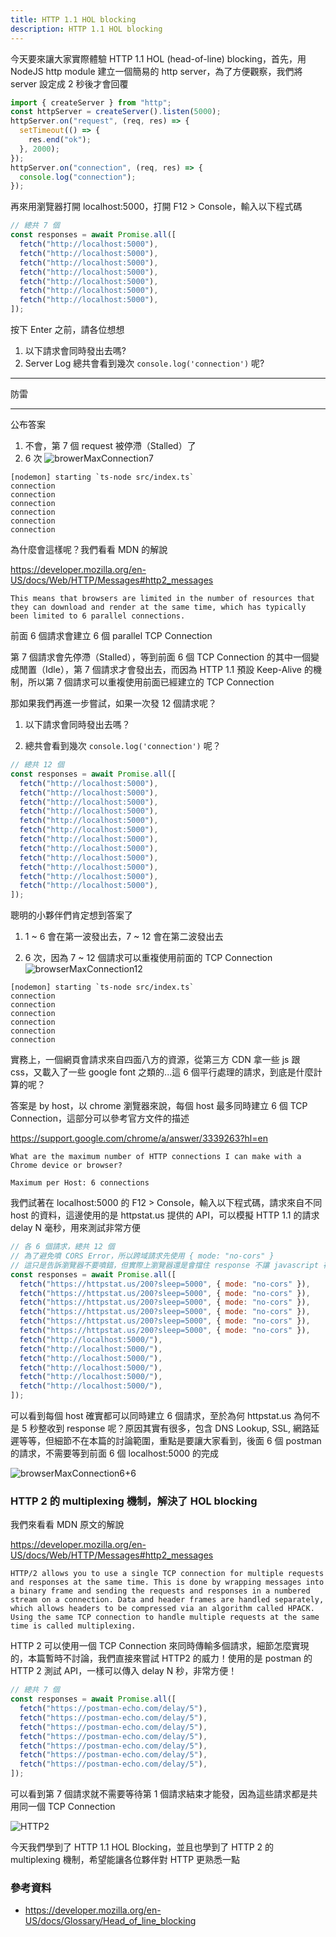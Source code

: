 ```yaml
---
title: HTTP 1.1 HOL blocking
description: HTTP 1.1 HOL blocking
---
```


今天要來讓大家實際體驗 HTTP 1.1 HOL (head-of-line) blocking，首先，用 NodeJS http module 建立一個簡易的 http server，為了方便觀察，我們將 server 設定成 2 秒後才會回覆

```js
import { createServer } from "http";
const httpServer = createServer().listen(5000);
httpServer.on("request", (req, res) => {
  setTimeout(() => {
    res.end("ok");
  }, 2000);
});
httpServer.on("connection", (req, res) => {
  console.log("connection");
});
```

再來用瀏覽器打開 localhost:5000，打開 F12 > Console，輸入以下程式碼

```js
// 總共 7 個
const responses = await Promise.all([
  fetch("http://localhost:5000"),
  fetch("http://localhost:5000"),
  fetch("http://localhost:5000"),
  fetch("http://localhost:5000"),
  fetch("http://localhost:5000"),
  fetch("http://localhost:5000"),
  fetch("http://localhost:5000"),
]);
```

按下 Enter 之前，請各位想想

1. 以下請求會同時發出去嗎?
2. Server Log 總共會看到幾次 `console.log('connection')` 呢?

---

防雷

---

公布答案

1. 不會，第 7 個 request 被停滯（Stalled）了
2. 6 次
   ![browerMaxConnection7](../../static/img/browserMaxConnection7.jpg)

```
[nodemon] starting `ts-node src/index.ts`
connection
connection
connection
connection
connection
connection
```

為什麼會這樣呢？我們看看 MDN 的解說

https://developer.mozilla.org/en-US/docs/Web/HTTP/Messages#http2_messages

```
This means that browsers are limited in the number of resources that they can download and render at the same time, which has typically been limited to 6 parallel connections.
```

前面 6 個請求會建立 6 個 parallel TCP Connection

第 7 個請求會先停滯（Stalled），等到前面 6 個 TCP Connection 的其中一個變成閒置（Idle），第 7 個請求才會發出去，而因為 HTTP 1.1 預設 Keep-Alive 的機制，所以第 7 個請求可以重複使用前面已經建立的 TCP Connection

那如果我們再進一步嘗試，如果一次發 12 個請求呢？

1. 以下請求會同時發出去嗎？

2. 總共會看到幾次 `console.log('connection')` 呢？

```js
// 總共 12 個
const responses = await Promise.all([
  fetch("http://localhost:5000"),
  fetch("http://localhost:5000"),
  fetch("http://localhost:5000"),
  fetch("http://localhost:5000"),
  fetch("http://localhost:5000"),
  fetch("http://localhost:5000"),
  fetch("http://localhost:5000"),
  fetch("http://localhost:5000"),
  fetch("http://localhost:5000"),
  fetch("http://localhost:5000"),
  fetch("http://localhost:5000"),
  fetch("http://localhost:5000"),
]);
```

聰明的小夥伴們肯定想到答案了

1. 1 ~ 6 會在第一波發出去，7 ~ 12 會在第二波發出去

2. 6 次，因為 7 ~ 12 個請求可以重複使用前面的 TCP Connection
   ![browserMaxConnection12](../../static/img/browserMaxConnection12.jpg)

```
[nodemon] starting `ts-node src/index.ts`
connection
connection
connection
connection
connection
connection
```

實務上，一個網頁會請求來自四面八方的資源，從第三方 CDN 拿一些 js 跟 css，又載入了一些 google font 之類的...這 6 個平行處理的請求，到底是什麼計算的呢？

答案是 by host，以 chrome 瀏覽器來說，每個 host 最多同時建立 6 個 TCP Connection，這部分可以參考官方文件的描述

https://support.google.com/chrome/a/answer/3339263?hl=en

```
What are the maximum number of HTTP connections I can make with a Chrome device or browser?

Maximum per Host: 6 connections
```

我們試著在 localhost:5000 的 F12 > Console，輸入以下程式碼，請求來自不同 host 的資料，這邊使用的是 httpstat.us 提供的 API，可以模擬 HTTP 1.1 的請求 delay N 毫秒，用來測試非常方便

```js
// 各 6 個請求，總共 12 個
// 為了避免噴 CORS Error，所以跨域請求先使用 { mode: "no-cors" }
// 這只是告訴瀏覽器不要噴錯，但實際上瀏覽器還是會擋住 response 不讓 javascript 存取
const responses = await Promise.all([
  fetch("https://httpstat.us/200?sleep=5000", { mode: "no-cors" }),
  fetch("https://httpstat.us/200?sleep=5000", { mode: "no-cors" }),
  fetch("https://httpstat.us/200?sleep=5000", { mode: "no-cors" }),
  fetch("https://httpstat.us/200?sleep=5000", { mode: "no-cors" }),
  fetch("https://httpstat.us/200?sleep=5000", { mode: "no-cors" }),
  fetch("https://httpstat.us/200?sleep=5000", { mode: "no-cors" }),
  fetch("http://localhost:5000/"),
  fetch("http://localhost:5000/"),
  fetch("http://localhost:5000/"),
  fetch("http://localhost:5000/"),
  fetch("http://localhost:5000/"),
  fetch("http://localhost:5000/"),
]);
```

可以看到每個 host 確實都可以同時建立 6 個請求，至於為何 httpstat.us 為何不是 5 秒整收到 response 呢？原因其實有很多，包含 DNS Lookup, SSL, 網路延遲等等，但細節不在本篇的討論範圍，重點是要讓大家看到，後面 6 個 postman 的請求，不需要等到前面 6 個 localhost:5000 的完成

![browserMaxConnection6+6](../../static/img/browserMaxConnection6+6.jpg)

### HTTP 2 的 multiplexing 機制，解決了 HOL blocking

我們來看看 MDN 原文的解說

https://developer.mozilla.org/en-US/docs/Web/HTTP/Messages#http2_messages

```
HTTP/2 allows you to use a single TCP connection for multiple requests and responses at the same time. This is done by wrapping messages into a binary frame and sending the requests and responses in a numbered stream on a connection. Data and header frames are handled separately, which allows headers to be compressed via an algorithm called HPACK. Using the same TCP connection to handle multiple requests at the same time is called multiplexing.
```

HTTP 2 可以使用一個 TCP Connection 來同時傳輸多個請求，細節怎麼實現的，本篇暫時不討論，我們直接來嘗試 HTTP2 的威力！使用的是 postman 的 HTTP 2 測試 API，一樣可以傳入 delay N 秒，非常方便！

```js
// 總共 7 個
const responses = await Promise.all([
  fetch("https://postman-echo.com/delay/5"),
  fetch("https://postman-echo.com/delay/5"),
  fetch("https://postman-echo.com/delay/5"),
  fetch("https://postman-echo.com/delay/5"),
  fetch("https://postman-echo.com/delay/5"),
  fetch("https://postman-echo.com/delay/5"),
  fetch("https://postman-echo.com/delay/5"),
]);
```

可以看到第 7 個請求就不需要等待第 1 個請求結束才能發，因為這些請求都是共用同一個 TCP Connection

![HTTP2](../../static/img/HTTP2.jpg)

今天我們學到了 HTTP 1.1 HOL Blocking，並且也學到了 HTTP 2 的 multiplexing 機制，希望能讓各位夥伴對 HTTP 更熟悉一點

### 參考資料

- https://developer.mozilla.org/en-US/docs/Glossary/Head_of_line_blocking
